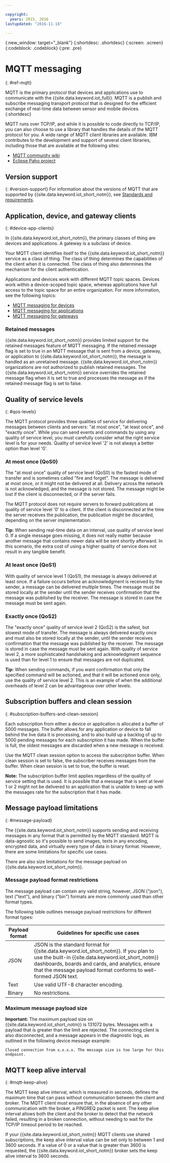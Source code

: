 ```yaml
---

copyright:
  years: 2015, 2016
lastupdated: "2016-11-18"

---
```


{:new_window: target="_blank"}
{:shortdesc: .shortdesc}
{:screen: .screen}
{:codeblock: .codeblock}
{:pre: .pre}

# MQTT messaging
{: #ref-mqtt}

MQTT is the primary protocol that devices and applications use to communicate with the {{site.data.keyword.iot_full}}. MQTT is a publish and subscribe messaging transport protocol that is designed for the efficient exchange of real-time data between sensor and mobile devices.
{:shortdesc}

MQTT runs over TCP/IP, and while it is possible to code directly to TCP/IP, you can also choose to use a library that handles the details of the MQTT protocol for you. A wide range of MQTT client libraries are available. IBM contributes to the development and support of several client libraries, including those that are available at the following sites:

- [MQTT community wiki](https://github.com/mqtt/mqtt.github.io/wiki)
- [Eclipse Paho project](http://eclipse.org/paho/)

## Version support
{: #version-support}
For information about the versions of MQTT that are supported by  {{site.data.keyword.iot_short_notm}}, see [Standards and requirements](../standards_and_requirements.html#mqtt).

## Application, device, and gateway clients
{: #device-app-clients}

In {{site.data.keyword.iot_short_notm}}, the primary classes of thing are devices and applications. A gateway is a subclass of device.

Your MQTT client identifies itself to the {{site.data.keyword.iot_short_notm}} service as a class of thing. The class of thing determines the capabilities of the client when it is connected. The class of thing also determines the mechanism for the client authentication.

Applications and devices work with different MQTT topic spaces.  Devices work within a device-scoped topic space, whereas applications have full access to the topic space for an entire organization. For more information, see the following topics:

- [MQTT messaging for devices](../../devices/mqtt.html)
- [MQTT messaging for applications](../../applications/mqtt.html)
- [MQTT messaging for gateways](../../gateways/mqtt.html)

### Retained messages
{{site.data.keyword.iot_short_notm}} provides limited support for the retained messages feature of MQTT messaging. If the retained message flag is set to true in an MQTT message that is sent from a device, gateway, or application to {{site.data.keyword.iot_short_notm}}, the message is handled as an unretained message. {{site.data.keyword.iot_short_notm}} organizations are not authorized to publish retained messages. The {{site.data.keyword.iot_short_notm}} service overrides the retained message flag when it is set to true and processes the message as if the retained message flag is set to false.

## Quality of service levels
{: #qos-levels}

The MQTT protocol provides three qualities of service for delivering messages between clients and servers: "at most once", "at least once", and "exactly once".
While you can send events and commands by using any quality of service level, you must carefully consider what the right service level is for your needs. Quality of service level '2' is not always a better option than level '0'.

### At most once (QoS0)

The "at most once" quality of service level (QoS0) is the fastest mode of transfer and  is sometimes called "fire and forget". The message is delivered at most once, or it might not be delivered at all. Delivery across the network is not acknowledged, and the message is not stored. The message might be lost if the client is disconnected, or if the server fails.

The MQTT protocol does not require servers to forward publications at quality of service level '0' to a client. If the client is disconnected at the time the server receives the publication, the publication might be discarded, depending on the server implementation.

**Tip:** When sending real-time data on an interval, use quality of service level 0. If a single message goes missing, it does not really matter because another message that contains newer data will be sent shortly afterward. In this scenario, the extra cost of using a higher quality of service does not result in any tangible benefit.

### At least once (QoS1)

With quality of service level 1 (QoS1), the message is always delivered at least once. If a failure occurs before an acknowledgment is received by the sender, a message can be delivered multiple times. The message must be stored locally at the sender until the sender receives confirmation that the message was published by the receiver. The message is stored in case the message must be sent again.

### Exactly once (QoS2)

The "exactly once" quality of service level  2 (QoS2) is the safest, but slowest mode of transfer. The message is always delivered exactly once and must also be stored locally at the sender, until the sender receives confirmation that the message was published by the receiver. The message is stored in case the message must be sent again. With quality of service level 2, a more sophisticated handshaking and acknowledgment sequence is used than for level 1 to ensure that messages are not duplicated.

**Tip:** When sending commands, if you want confirmation that only the specified command will be actioned, and that it will be actioned once only, use the quality of service level 2. This is an example of when the additional overheads of level 2 can be advantageous over other levels.

## Subscription buffers and clean session
{: #subscription-buffers-and-clean-session}

Each subscription from either a device or application is allocated a buffer of 5000 messages.  The buffer allows for any application or device to fall behind the live data it is processing, and to also build up a backlog of up to 5000 pending messages for each subscription it has made. When the buffer is full, the oldest messages are discarded when a new message is received.

Use the MQTT clean session option to access the subscription buffer. When clean session is set to false, the subscriber receives messages from the buffer. When clean session is set to true, the buffer is reset.

**Note:** The subscription buffer limit applies regardless of the quality of service setting that is used. It is possible that a message that is sent at level 1 or 2 might not be delivered to an application that is unable to keep up with the messages rate for the subscription that it has made.

## Message payload limitations
{: #message-payload}

The {{site.data.keyword.iot_short_notm}} supports sending and receiving messages in any format that is permitted by the MQTT standard. MQTT is data-agnostic so it's possible to send images, texts in any encoding, encrypted data, and virtually every type of data in binary format. However, there are some limitations for specific use cases.   

There are also size limitations for the message payload on {{site.data.keyword.iot_short_notm}}.

### Message payload format restrictions

The message payload can contain any valid string, however, JSON ("json"), text ("text"), and binary ("bin") formats are more commonly used than other format types.

The following table outlines message payload restrictions for different format types:

Payload format  | Guidelines for specific use cases
--------- | ----------  
JSON | JSON is the standard format for {{site.data.keyword.iot_short_notm}}. If you plan to use the built-in {{site.data.keyword.iot_short_notm}} dashboards, boards and cards, and analytics, ensure that the message payload format conforms to well-formed JSON text.
Text | Use valid UTF-8 character encoding.
Binary | No restrictions.


### Maximum message payload size

**Important:** The maximum payload size on {{site.data.keyword.iot_short_notm}} is 131072 bytes. Messages with a payload that is greater than the limit are rejected. The connecting client is also disconnected, and a message appears in the diagnostic logs, as outlined in the following device message example:

`Closed connection from x.x.x.x. The message size is too large for this endpoint.`

## MQTT keep alive interval
{: #mqtt-keep-alive}

The MQTT keep alive interval, which is measured in seconds, defines the maximum time that can pass without communication between the client and broker. The MQTT client must ensure that, in the absence of any other communication with the broker, a PINGREQ packet is sent. The keep alive interval allows both the client and the broker to detect that the network failed, resulting in a broken connection, without needing to wait for the TCP/IP timeout period to be reached.

If your {{site.data.keyword.iot_short_notm}} MQTT clients use shared subscriptions, the keep alive interval value can be set only to between 1 and 3600 seconds. If a value of 0 or a value that is greater than 3600 is requested, the {{site.data.keyword.iot_short_notm}} broker sets the keep alive interval to 3600 seconds.
